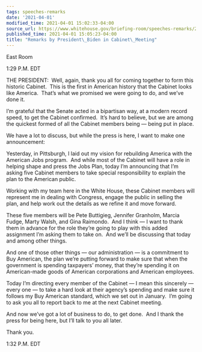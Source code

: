 ```yaml
---
tags: speeches-remarks
date: '2021-04-01'
modified_time: 2021-04-01 15:02:33-04:00
source_url: https://www.whitehouse.gov/briefing-room/speeches-remarks/2021/04/01/remarks-by-president-biden-in-cabinet-meeting/
published_time: 2021-04-01 15:05:23-04:00
title: "Remarks by President\_Biden in Cabinet\_Meeting"
---
```

 
East Room

1:29 P.M. EDT

THE PRESIDENT:  Well, again, thank you all for coming together to form
this historic Cabinet.  This is the first in American history that the
Cabinet looks like America.  That’s what we promised we were going to
do, and we’ve done it.

I’m grateful that the Senate acted in a bipartisan way, at a modern
record speed, to get the Cabinet confirmed.  It’s hard to believe, but
we are among the quickest formed of all the Cabinet members being —
being put in place.

We have a lot to discuss, but while the press is here, I want to make
one announcement:

Yesterday, in Pittsburgh, I laid out my vision for rebuilding America
with the American Jobs program.  And while most of the Cabinet will have
a role in helping shape and press the Jobs Plan, today I’m announcing
that I’m asking five Cabinet members to take special responsibility to
explain the plan to the American public.

Working with my team here in the White House, these Cabinet members will
represent me in dealing with Congress, engage the public in selling the
plan, and help work out the details as we refine it and move forward.

These five members will be Pete Buttigieg, Jennifer Granholm, Marcia
Fudge, Marty Walsh, and Gina Raimondo.  And I think — I want to thank
them in advance for the role they’re going to play with this added
assignment I’m asking them to take on.  And we’ll be discussing that
today and among other things.

And one of those other things — our administration — is a commitment to
Buy American, the plan we’re putting forward to make sure that when the
government is spending taxpayers’ money, that they’re spending it on
American-made goods of American corporations and American employees.

Today I’m directing every member of the Cabinet — I mean this sincerely
— every one — to take a hard look at their agency’s spending and make
sure it follows my Buy American standard, which we set out in January. 
I’m going to ask you all to report back to me at the next Cabinet
meeting. 

And now we’ve got a lot of business to do, to get done.  And I thank the
press for being here, but I’ll talk to you all later. 

Thank you.

1:32 P.M. EDT
